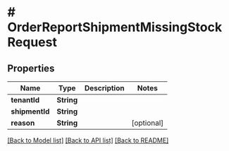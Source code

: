 # # OrderReportShipmentMissingStockRequest


## Properties 


Name | Type | Description | Notes
------------ | ------------- | ------------- | -------------
**tenantId**| **String** |   |
**shipmentId**| **String** |   |
**reason**| **String** |   | [optional]


[[Back to Model list]](../../README.md#models) [[Back to API list]](../../README.md#endpoints) [[Back to README]](../../README.md)

